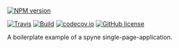 [![NPM version](https://img.shields.io/npm/v/spynejs.svg?longCache=true&style=flat-square)](https://www.npmjs.com/package/spynejs)


[![Travis](https://img.shields.io/travis/rust-lang/rust.svg?style=flat-square)](https://travis-ci.org/nybatista/spyne-alpha)
[![Build](https://travis-ci.org/nybatista/spynejs.svg?longCache=true&style=flat-square)](https://travis-ci.org/nybatista/spynejs)
[![codecov.io](https://codecov.io/github/nybatista/spynejs/coverage.svg?longCache=true&style=flat-square)](https://codecov.io/github/nybatista/spynejs?style=flat-square)
[![GitHub license](https://img.shields.io/github/license/nybatista/spynejs.svg?longCache=true&style=flat-square)](https://github.com/nybatista/spynejs/blob/master/LICENSE)


A boilerplate example of a spyne single-page-application.
